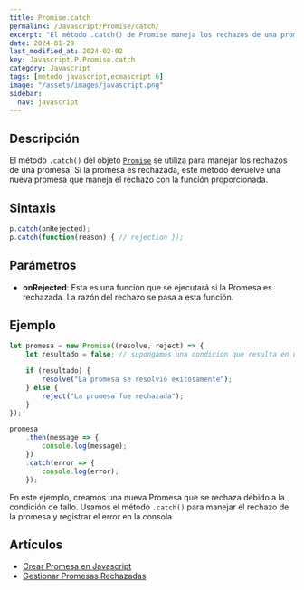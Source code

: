 ```yaml
---
title: Promise.catch
permalink: /Javascript/Promise/catch/
excerpt: "El método .catch() de Promise maneja los rechazos de una promesa en JavaScript."
date: 2024-01-29
last_modified_at: 2024-02-02
key: Javascript.P.Promise.catch
category: Javascript
tags: [metodo javascript,ecmascript 6]
image: "/assets/images/javascript.png"
sidebar:
  nav: javascript
---
```


## Descripción


El método `.catch()` del objeto [`Promise`](https://www.w3api.com/Javascript/Promise/) se utiliza para manejar los rechazos de una promesa. Si la promesa es rechazada, este método devuelve una nueva promesa que maneja el rechazo con la función proporcionada.


## Sintaxis


```javascript
p.catch(onRejected);
p.catch(function(reason) { // rejection });
```


## Parámetros

- **onRejected**: Esta es una función que se ejecutará si la Promesa es rechazada. La razón del rechazo se pasa a esta función.

## Ejemplo


```javascript
let promesa = new Promise((resolve, reject) => {
    let resultado = false; // supongamos una condición que resulta en un fallo

    if (resultado) {
        resolve("La promesa se resolvió exitosamente");
    } else {
        reject("La promesa fue rechazada");
    }
});

promesa
    .then(message => {
        console.log(message);
    })
    .catch(error => {
        console.log(error);
    });
```


En este ejemplo, creamos una nueva Promesa que se rechaza debido a la condición de fallo. Usamos el método `.catch()` para manejar el rechazo de la promesa y registrar el error en la consola.


## Artículos

- [Crear Promesa en Javascript](https://lineadecodigo.com/javascript/crear-promesa-en-javascript/)
- [Gestionar Promesas Rechazadas](http://lineadecodigo.com/html5/gestionar-promesas-rechazadas/)
